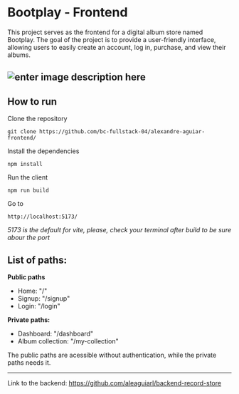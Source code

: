 
# Bootplay - Frontend

This project serves as the frontend for a digital album store named Bootplay. The goal of the project is to provide a user-friendly interface, allowing users to easily create an account, log in, purchase, and view their albums.

![enter image description here](https://i.imgur.com/JnrBsan.png)
---
## How to run
Clone the repository
```
git clone https://github.com/bc-fullstack-04/alexandre-aguiar-frontend/
```
Install the dependencies
```
npm install
```

Run the client
```
npm run build
```
Go to 
```
http://localhost:5173/ 
```
*5173 is the default for vite, please, check your terminal after build to be sure abour the port*

## **List of paths**:

**Public paths**
- Home:  "/"
 - Signup:  "/signup"
 - Login: "/login"

**Private paths:**
 - Dashboard: "/dashboard"
 - Album collection: "/my-collection"

The public paths are acessible without authentication, while the private paths needs it.

---
Link to the backend: https://github.com/aleaguiarl/backend-record-store
